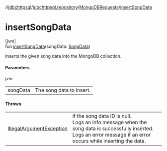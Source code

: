 //[jdbchttpsql](../../../index.md)/[jdbchttpsql.repository](../index.md)/[MongoDBRequests](index.md)/[insertSongData](insert-song-data.md)

# insertSongData

[jvm]\
fun [insertSongData](insert-song-data.md)(songData: [SongData](../../jdbchttpsql.data/-song-data/index.md))

Inserts the given song data into the MongoDB collection.

#### Parameters

jvm

| | |
|---|---|
| songData | The song data to insert. |

#### Throws

| | |
|---|---|
| [IllegalArgumentException](https://kotlinlang.org/api/latest/jvm/stdlib/kotlin/-illegal-argument-exception/index.html) | if the song data ID is null.<br>Logs an info message when the song data is successfully inserted. Logs an error message if an error occurs while inserting the data. |
